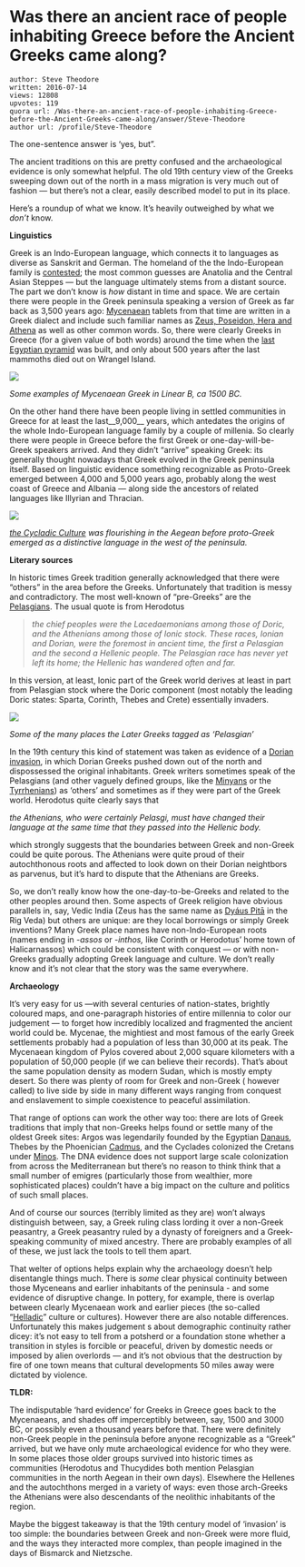 # Was there an ancient race of people inhabiting Greece before the Ancient Greeks came along?

	author: Steve Theodore
	written: 2016-07-14
	views: 12808
	upvotes: 119
	quora url: /Was-there-an-ancient-race-of-people-inhabiting-Greece-before-the-Ancient-Greeks-came-along/answer/Steve-Theodore
	author url: /profile/Steve-Theodore


The one-sentence answer is ‘yes, but”.

The ancient traditions on this are pretty confused and the archaeological evidence is only somewhat helpful. The old 19th century view of the Greeks sweeping down out of the north in a mass migration is very much out of fashion — but there’s not a clear, easily described model to put in its place.

Here’s a roundup of what we know. It’s heavily outweighed by what we _don’t_ know.

__Linguistics__ 

Greek is an Indo-European language, which connects it to languages as diverse as Sanskrit and German. The homeland of the the Indo-European family is [contested](https://en.wikipedia.org/wiki/Proto-Indo-European_homeland); the most common guesses are Anatolia and the Central Asian Steppes — but the language ultimately stems from a distant source. The part we don’t know is _how_ distant in time and space. We are certain there were people in the Greek peninsula speaking a version of Greek as far back as 3,500 years ago: [Mycenaean](http://www.ancient.eu/Mycenaean_Civilization/) tablets from that time are written in a Greek dialect and include such familiar names as [Zeus, Poseidon, Hera and Athena](http://www.csun.edu/~hcfll004/mycen.html) as well as other common words. So, there were clearly Greeks in Greece (for a given value of both words) around the time when the [last Egyptian pyramid](https://en.wikipedia.org/wiki/Pyramid_of_Ahmose) was built, and only about 500 years after the last mammoths died out on Wrangel Island.

![](https://qph.fs.quoracdn.net/main-qimg-ecc30bd9cfe81e7782466a3ec16866ec)

_Some examples of Mycenaean Greek in Linear B, ca 1500 BC._ 

On the other hand there have been people living in settled communities in Greece for at least the last__9,000__  years, which antedates the origins of the whole Indo-European language family by a couple of millenia. So clearly there were people in Greece before the first Greek or one-day-will-be-Greek speakers arrived. And they didn’t “arrive” speaking Greek: its generally thought nowadays that Greek evolved in the Greek peninsula itself. Based on linguistic evidence something recognizable as Proto-Greek emerged between 4,000 and 5,000 years ago, probably along the west coast of Greece and Albania — along side the ancestors of related languages like Illyrian and Thracian.

![](https://qph.fs.quoracdn.net/main-qimg-b872c5bcbf3abe98529055b46ff4d3fb-c)

_[the Cycladic Culture](http://www.metmuseum.org/toah/hd/ecyc/hd_ecyc.htm)_ _was flourishing in the Aegean before proto-Greek emerged as a distinctive language in the west of the peninsula._ 

__Literary sources__ 

In historic times Greek tradition generally acknowledged that there were “others” in the area before the Greeks. Unfortunately that tradition is messy and contradictory. The most well-known of “pre-Greeks” are the [Pelasgians](https://linguistics.osu.edu/herodotos/ethnonym/european/pelasgians). The usual quote is from Herodotus

> _the chief peoples were the Lacedaemonians among those of Doric, and the Athenians among those of Ionic stock. These races, Ionian and Dorian, were the foremost in ancient time, the first a Pelasgian and the second a Hellenic people. The Pelasgian race has never yet left its home; the Hellenic has wandered often and far._ 

In this version, at least, Ionic part of the Greek world derives at least in part from Pelasgian stock where the Doric component (most notably the leading Doric states: Sparta, Corinth, Thebes and Crete) essentially invaders.

![](https://qph.fs.quoracdn.net/main-qimg-488d179706bfa61ff4c1f4c475e0e481)

_Some of the many places the Later Greeks tagged as ‘Pelasgian’_ 

In the 19th century this kind of statement was taken as evidence of a [Dorian invasion](http://www.wikiwand.com/en/Dorian_invasion), in which Dorian Greeks pushed down out of the north and dispossessed the original inhabitants. Greek writers sometimes speak of the Pelasgians (and other vaguely defined groups, like the [Minyans](https://en.wikipedia.org/wiki/Minyans) or the [Tyrrhenians](https://en.wikipedia.org/wiki/Tyrrhenians)) as ‘others’ and sometimes as if they were part of the Greek world. Herodotus quite clearly says that

_the Athenians, who were certainly Pelasgi, must have changed their language at the same time that they passed into the Hellenic body._ 

which strongly suggests that the boundaries between Greek and non-Greek could be quite porous. The Athenians were quite proud of their autochthonous roots and affected to look down on their Dorian neightbors as parvenus, but it’s hard to dispute that the Athenians are Greeks.

So, we don’t really know how the one-day-to-be-Greeks and related to the other peoples around then. Some aspects of Greek religion have obvious parallels in, say, Vedic India (Zeus has the same name as [Dyáus Pitā](https://en.wikipedia.org/wiki/Dyaus_Pita) in the Rig Veda) but others are unique: are they local borrowings or simply Greek inventions? Many Greek place names have non-Indo-European roots (names ending in _-assos_  or _-inthos,_ like Corinth or Herodotus’ home town of Halicarnassos) which could be consistent with conquest — or with non-Greeks gradually adopting Greek language and culture. We don’t really know and it’s not clear that the story was the same everywhere.

__Archaeology__ 

It’s very easy for us —with several centuries of nation-states, brightly coloured maps, and one-paragraph histories of entire millennia to color our judgement — to forget how incredibly localized and fragmented the ancient world could be. Mycenae, the mightiest and most famous of the early Greek settlements probably had a population of less than 30,000 at its peak. The Mycenaean kingdom of Pylos covered about 2,000 square kilometers with a population of 50,000 people (if we can believe their records). That’s about the same population density as modern Sudan, which is mostly empty desert. So there was plenty of room for Greek and non-Greek ( however called) to live side by side in many different ways ranging from conquest and enslavement to simple coexistence to peaceful assimilation.

That range of options can work the other way too: there are lots of Greek traditions that imply that non-Greeks helps found or settle many of the oldest Greek sites: Argos was legendarily founded by the Egyptian [Danaus](https://en.wikipedia.org/wiki/Danaus), Thebes by the Phoenician [Cadmus](https://en.wikipedia.org/wiki/Cadmus), and the Cyclades colonized the Cretans under [Minos](https://en.wikipedia.org/wiki/Minos). The DNA evidence does not support large scale colonization from across the Mediterranean but there’s no reason to think think that a small number of emigres (particularly those from wealthier, more sophisticated places) couldn’t have a big impact on the culture and politics of such small places.

And of course our sources (terribly limited as they are) won’t always distinguish between, say, a Greek ruling class lording it over a non-Greek peasantry, a Greek peasantry ruled by a dynasty of foreigners and a Greek-speaking community of mixed ancestry. There are probably examples of all of these, we just lack the tools to tell them apart.

That welter of options helps explain why the archaeology doesn’t help disentangle things much. There is _some_  clear physical continuity between those Myceneans and earlier inhabitants of the peninsula - and some evidence of disruptive change. In pottery, for example, there is overlap between clearly Mycenaean work and earlier pieces (the so-called “[Helladic](http://www.dartmouth.edu/~prehistory/aegean/?page_id=670)” culture or cultures). However there are also notable differences. Unfortunately this makes judgement s about demographic continuity rather dicey: it’s not easy to tell from a potsherd or a foundation stone whether a transition in styles is forcible or peaceful, driven by domestic needs or imposed by alien overlords — and it’s not obvious that the destruction by fire of one town means that cultural developments 50 miles away were dictated by violence.

__TLDR:__ 

The indisputable ‘hard evidence’ for Greeks in Greece goes back to the Mycenaeans, and shades off imperceptibly between, say, 1500 and 3000 BC, or possibly even a thousand years before that. There were definitely non-Greek people in the peninsula before anyone recognizable as a “Greek” arrived, but we have only mute archaeological evidence for who they were. In some places those older groups survived into historic times as communities (Herodotus and Thucydides both mention Pelasgian communities in the north Aegean in their own days). Elsewhere the Hellenes and the autochthons merged in a variety of ways: even those arch-Greeks the Athenians were also descendants of the neolithic inhabitants of the region.

Maybe the biggest takeaway is that the 19th century model of ‘invasion’ is too simple: the boundaries between Greek and non-Greek were more fluid, and the ways they interacted more complex, than people imagined in the days of Bismarck and Nietzsche.

